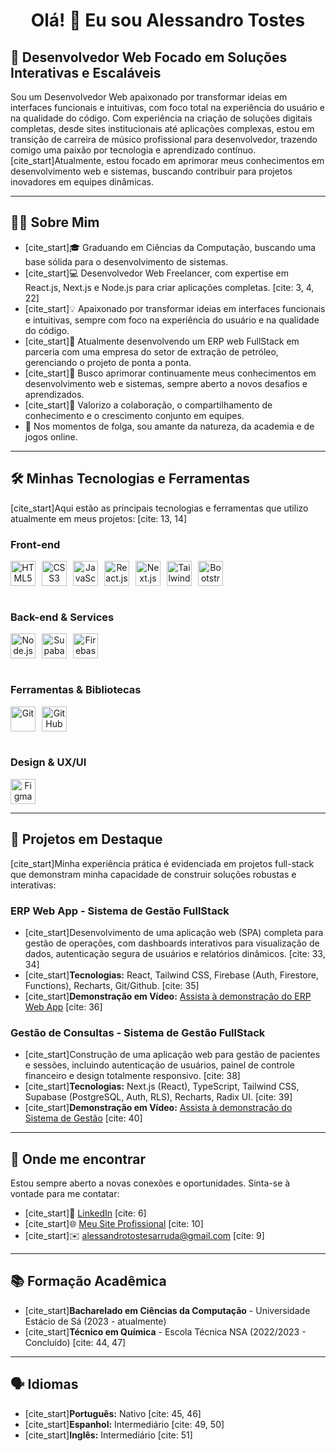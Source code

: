 <h1 align="center">Olá! 👋 Eu sou Alessandro Tostes</h1>

## 🚀 Desenvolvedor Web Focado em Soluções Interativas e Escaláveis

Sou um Desenvolvedor Web apaixonado por transformar ideias em interfaces funcionais e intuitivas, com foco total na experiência do usuário e na qualidade do código. Com experiência na criação de soluções digitais completas, desde sites institucionais até aplicações complexas, estou em transição de carreira de músico profissional para desenvolvedor, trazendo comigo uma paixão por tecnologia e aprendizado contínuo. [cite_start]Atualmente, estou focado em aprimorar meus conhecimentos em desenvolvimento web e sistemas, buscando contribuir para projetos inovadores em equipes dinâmicas. 

---

## 👨‍💻 Sobre Mim

- [cite_start]🎓 Graduando em Ciências da Computação, buscando uma base sólida para o desenvolvimento de sistemas. 
- [cite_start]💻 Desenvolvedor Web Freelancer, com expertise em React.js, Next.js e Node.js para criar aplicações completas. [cite: 3, 4, 22]
- [cite_start]💡 Apaixonado por transformar ideias em interfaces funcionais e intuitivas, sempre com foco na experiência do usuário e na qualidade do código. 
- [cite_start]🚀 Atualmente desenvolvendo um ERP web FullStack em parceria com uma empresa do setor de extração de petróleo, gerenciando o projeto de ponta a ponta. 
- [cite_start]🧠 Busco aprimorar continuamente meus conhecimentos em desenvolvimento web e sistemas, sempre aberto a novos desafios e aprendizados. 
- [cite_start]🤝 Valorizo a colaboração, o compartilhamento de conhecimento e o crescimento conjunto em equipes. 
- 🌳 Nos momentos de folga, sou amante da natureza, da academia e de jogos online.

---

## 🛠️ **Minhas Tecnologias e Ferramentas**

[cite_start]Aqui estão as principais tecnologias e ferramentas que utilizo atualmente em meus projetos: [cite: 13, 14]

### Front-end
<div style="display: flex; flex-wrap: wrap; gap: 10px;" align="center">
  <img src="https://cdn.jsdelivr.net/gh/devicons/devicon/icons/html5/html5-original.svg" height="40" alt="HTML5" title="HTML5"/>
  <img src="https://cdn.jsdelivr.net/gh/devicons/devicon/icons/css3/css3-original.svg" height="40" alt="CSS3" title="CSS3"/>
  <img src="https://cdn.jsdelivr.net/gh/devicons/devicon/icons/javascript/javascript-original.svg" height="40" alt="JavaScript (ES6+)" title="JavaScript (ES6+)"/>
  <img src="https://cdn.jsdelivr.net/gh/devicons/devicon/icons/react/react-original.svg" height="40" alt="React.js" title="React.js"/>
  <img src="https://cdn.jsdelivr.net/gh/devicons/devicon/icons/nextjs/nextjs-original.svg" height="40" alt="Next.js" title="Next.js"/>
  <img src="https://cdn.jsdelivr.net/gh/devicons/devicon/icons/tailwindcss/tailwindcss-original.svg" height="40" alt="Tailwind CSS" title="Tailwind CSS"/>
  <img src="https://cdn.jsdelivr.net/gh/devicons/devicon/icons/bootstrap/bootstrap-original.svg" height="40" alt="Bootstrap" title="Bootstrap"/>
</div>
<br>

### Back-end & Services
<div style="display: flex; flex-wrap: wrap; gap: 10px;" align="center">
  <img src="https://cdn.jsdelivr.net/gh/devicons/devicon/icons/nodejs/nodejs-original.svg" height="40" alt="Node.js" title="Node.js"/>
  <img src="https://cdn.jsdelivr.net/gh/devicons/devicon/icons/supabase/supabase-original.svg" height="40" alt="Supabase (PostgreSQL, Auth, RLS)" title="Supabase (PostgreSQL, Auth, RLS)"/>
  <img src="https://cdn.jsdelivr.net/gh/devicons/devicon/icons/firebase/firebase-original.svg" height="40" alt="Firebase (Authentication, Firestore, Cloud Functions)" title="Firebase (Authentication, Firestore, Cloud Functions)"/>
</div>
<br>

### Ferramentas & Bibliotecas
<div style="display: flex; flex-wrap: wrap; gap: 10px;" align="center">
  <img src="https://cdn.jsdelivr.net/gh/devicons/devicon/icons/git/git-original.svg" height="40" alt="Git" title="Git"/>
  <img src="https://cdn.jsdelivr.net/gh/devicons/devicon/icons/github/github-original.svg" height="40" alt="GitHub" title="GitHub"/>
  </div>
<br>

### Design & UX/UI
<div style="display: flex; flex-wrap: wrap; gap: 10px;" align="center">
  <img src="https://cdn.jsdelivr.net/gh/devicons/devicon/icons/figma/figma-original.svg" height="40" alt="Figma (básico)" title="Figma (básico)"/>
  </div>

---

## 🌟 **Projetos em Destaque**

[cite_start]Minha experiência prática é evidenciada em projetos full-stack que demonstram minha capacidade de construir soluções robustas e interativas: 

### ERP Web App - Sistema de Gestão FullStack
- [cite_start]Desenvolvimento de uma aplicação web (SPA) completa para gestão de operações, com dashboards interativos para visualização de dados, autenticação segura de usuários e relatórios dinâmicos. [cite: 33, 34]
- [cite_start]**Tecnologias:** React, Tailwind CSS, Firebase (Auth, Firestore, Functions), Recharts, Git/Github. [cite: 35]
- [cite_start]**Demonstração em Vídeo:** [Assista à demonstração do ERP Web App](https://tostesdev.com/video/ERP_PETROLEO_DEMONSTRACAO.mp4) [cite: 36]

### Gestão de Consultas - Sistema de Gestão FullStack
- [cite_start]Construção de uma aplicação web para gestão de pacientes e sessões, incluindo autenticação de usuários, painel de controle financeiro e design totalmente responsivo. [cite: 38]
- [cite_start]**Tecnologias:** Next.js (React), TypeScript, Tailwind CSS, Supabase (PostgreSQL, Auth, RLS), Recharts, Radix UI. [cite: 39]
- [cite_start]**Demonstração em Vídeo:** [Assista à demonstração do Sistema de Gestão](https://tostesdev.com/video/gestaoapp.mp4) [cite: 40]

---

## 🤝 **Onde me encontrar**

Estou sempre aberto a novas conexões e oportunidades. Sinta-se à vontade para me contatar:
- [cite_start]🔗 [LinkedIn](https://www.linkedin.com/in/alessandro-tostes-940972242/) [cite: 6]
- [cite_start]🌐 [Meu Site Profissional](https://tostesdev.com/) [cite: 10]
- [cite_start]✉️ [alessandrotostesarruda@gmail.com](mailto:alessandrotostesarruda@gmail.com) [cite: 9]

---

## 📚 **Formação Acadêmica**
- [cite_start]**Bacharelado em Ciências da Computação** - Universidade Estácio de Sá (2023 - atualmente) 
- [cite_start]**Técnico em Química** - Escola Técnica NSA (2022/2023 - Concluído) [cite: 44, 47]

---

## 🗣️ **Idiomas**
- [cite_start]**Português:** Nativo [cite: 45, 46]
- [cite_start]**Espanhol:** Intermediário [cite: 49, 50]
- [cite_start]**Inglês:** Intermediário [cite: 51]
